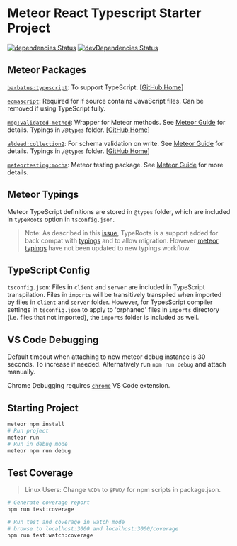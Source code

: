# Meteor React Typescript Starter Project

[![dependencies Status](https://david-dm.org/deskoh/Meteor-React-Typescript-Starter/status.svg)](https://david-dm.org/deskoh/Meteor-React-Typescript-Starter)
[![devDependencies Status](https://david-dm.org/deskoh/Meteor-React-Typescript-Starter/dev-status.svg)](https://david-dm.org/deskoh/Meteor-React-Typescript-Starter?type=dev)

## Meteor Packages

[`barbatus:typescript`](https://atmospherejs.com/barbatus/typescript): To support TypeScript. [[GitHub Home](https://github.com/barbatus/typescript)]

[`ecmascript`](https://atmospherejs.com/meteor/ecmascript): Required for if source contains JavaScript files. Can be removed if using TypeScript fully.

[`mdg:validated-method`](https://atmospherejs.com/mdg/validated-method): Wrapper for Meteor methods. See [Meteor Guide](https://guide.meteor.com/methods.html#validated-method) for details. Typings in `/@types` folder. [[GitHub Home](https://github.com/meteor/validated-method)]

[`aldeed:collection2`](https://atmospherejs.com/aldeed/collection2): For schema validation on write. See [Meteor Guide](https://guide.meteor.com/collections.html#schemas-on-write) for details. Typings in `/@types` folder. [[GitHub Home](https://github.com/aldeed/meteor-collection2)]

[`meteortesting:mocha`](https://atmospherejs.com/meteortesting/mocha): Meteor testing package. See [Meteor Guide](https://guide.meteor.com/testing.html) for more details.

## Meteor Typings

Meteor TypeScript definitions are stored in `@types` folder, which are included in `typeRoots` option in `tsconfig.json`.

> Note: As described in this [issue](https://github.com/Microsoft/TypeScript/issues/22217), TypeRoots is a support added for back compat with [typings](https://github.com/typings/typings) and to allow migration. However [meteor typings](https://github.com/meteor-typings) have not been updated to new typings workflow.

## TypeScript Config

`tsconfig.json`: Files in `client` and `server` are included in TypeScript transpilation. Files in `imports` will be transitively transpiled when imported by files in `client` and `server` folder. However, for TypesScript compiler settings in `tsconfig.json` to apply to 'orphaned' files in `imports` directory (i.e. files that not imported), the `imports` folder is included as well.

## VS Code Debugging

Default timeout when attaching to new meteor debug instance is 30 seconds. To increase if needed. Alternatively run `npm run debug` and attach manually.

Chrome Debugging requires [`chrome`](https://marketplace.visualstudio.com/items?itemName=msjsdiag.debugger-for-chrome) VS Code extension.

## Starting Project

```bash
meteor npm install
# Run project
meteor run
# Run in debug mode
meteor npm run debug
```

## Test Coverage

> Linux Users: Change `%CD%` to `$PWD/` for npm scripts in package.json.

```bash
# Generate coverage report
npm run test:coverage

# Run test and coverage in watch mode
# browse to localhost:3000 and localhost:3000/coverage
npm run test:watch:coverage
```
